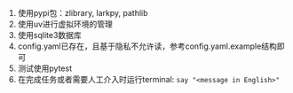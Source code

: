 1. 使用pypi包：zlibrary, larkpy, pathlib
2. 使用uv进行虚拟环境的管理
3. 使用sqlite3数据库
4. config.yaml已存在，且基于隐私不允许读，参考config.yaml.example结构即可
5. 测试使用pytest
6. 在完成任务或者需要人工介入时运行terminal: `say "<message in English>"`